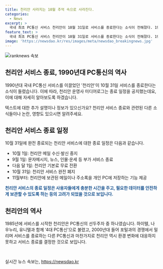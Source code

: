 ```yaml
---
title: 천리안 사라지는 10월 추억 속으로 사라진다.
categories:
  - News
excerpt: >
  국내 최초 PC통신 서비스 천리안이 10월 31일로 서비스를 종료한다는 소식이 전해졌다. 1985년 시작된 이 서비스는 1990년대를 이끌었으나 환경 변화와 경쟁 속에서 어려움을 겪었고, 결국 이에 따른 결정으로 종료를 선택하게 되었다. 사용자들은 10월 1일부터 천리안 메일 수신·발신이 중지되고 10월 31일에 완전 폐지될 것으로 예상되며, 관련 서비스들이 순차적으로 종료될 예정이다. (150자)
feature_text: >
  국내 최초 PC통신 서비스 천리안이 10월 31일로 서비스를 종료한다는 소식이 전해졌다. 1985년 시작된 이 서비스는 1990년대를 이끌었으나 환경 변화와 경쟁 속에서 어려움을 겪었고, 결국 이에 따른 결정으로 종료를 선택하게 되었다. 사용자들은 10월 1일부터 천리안 메일 수신·발신이 중지되고 10월 31일에 완전 폐지될 것으로 예상되며, 관련 서비스들이 순차적으로 종료될 예정이다. (150자)
image: 'https://newsdao.kr/res/images/meta/newsdao_breakingnews.jpg'
---
```


<p><img src="https://newsdao.kr/res/images/meta/newsdao_breakingnews.jpg" alt="ranknews 속보" /></p>

<h2 data-ke-size="size26">천리안 서비스 종료, 1990년대 PC통신의 역사</h2>

<p>1990년대 국내 PC통신 서비스를 이끌었던 '천리안'이 10월 31일 서비스를 종료한다는 소식이 들렸습니다. 이에 따라, 천리안 운영사 미디어로그는 종료 일정을 공지했는데요, 이에 대해 자세히 알아보도록 하겠습니다.</p>

<p data-ke-size="size16">텍스트에 대한 추가 설명이나 정보가 있으신가요? 천리안 서비스 종료와 관련된 다른 소식들이나 논란, 영향도 있으시면 알려주세요.</p>

<h2 data-ke-size="size26">천리안 서비스 종료 일정</h2>

<p>10월 31일에 완전 종료되는 천리안 서비스에 대한 종료 일정은 다음과 같습니다.</p>

<ul>
  <li>10월 1일: 천리안 메일 수신·발신 중지</li>
  <li>9월 1일: 문자메시지, 뉴스, 인물·운세 등 부가 서비스 종료</li>
  <li>다음 달 1일: 천리안 기본료 무료 전환</li>
  <li>10월 31일: 천리안 서비스 완전 폐지</li>
  <li>11월부터: 천리안에 보관된 메일이나 주소록을 개인 PC에 저장하는 기능 제공</li>
</ul>

<p><b><span style="color: #1a5490;">천리안 서비스의 종료 일정은 사용자들에게 충분한 시간을 주고, 필요한 데이터를 안전하게 보관할 수 있도록 하는 등의 고려가 되었을 것으로 보입니다.</span></b></p>

<h2 data-ke-size="size26">천리안의 역사</h2>

<p>1985년에 서비스를 시작한 천리안은 PC통신의 선두주자 중 하나였습니다. 하이텔, 나우누리, 유니텔과 함께 ‘4대 PC통신’으로 불렸고, 2000년대 들어 포털과의 경쟁에서 밀리며 서비스를 종료하는 다른 PC통신과 마찬가지로 천리안 역시 환경 변화에 대응하지 못하고 서비스 종료를 결정한 것으로 보입니다.</p>

<p data-ke-size="size16">&nbsp;</p>
실시간 뉴스 속보는, <a href="https://newsdao.kr" rel="dofollow">https://newsdao.kr</a>


